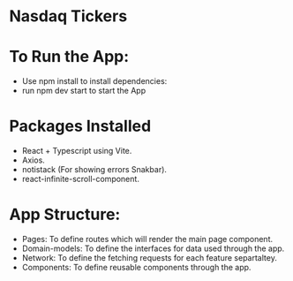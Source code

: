 # Nasdaq Tickers

# To Run the App:
- Use npm install to install dependencies:
- run npm dev start to start the App

# Packages Installed
- React + Typescript using Vite.
- Axios.
- notistack (For showing errors Snakbar).
- react-infinite-scroll-component.


# App Structure:
- Pages: To define routes which will render the main page component.
- Domain-models: To define the interfaces for data used through the app.
- Network: To define the fetching requests for each feature separtaltey.
- Components: To define reusable components through the app.

